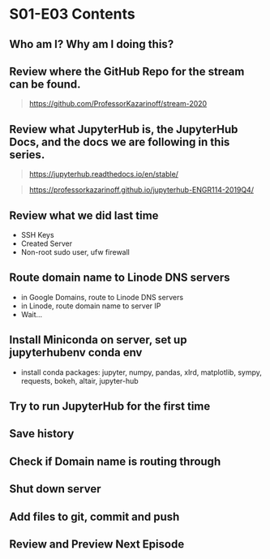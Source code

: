 # S01-E03 Contents

## Who am I? Why am I doing this?

## Review where the GitHub Repo for the stream can be found.

 > https://github.com/ProfessorKazarinoff/stream-2020

## Review what JupyterHub is, the JupyterHub Docs, and the docs we are following in this series.

 > https://jupyterhub.readthedocs.io/en/stable/

 > https://professorkazarinoff.github.io/jupyterhub-ENGR114-2019Q4/

## Review what we did last time

 - SSH Keys
 - Created Server
 - Non-root sudo user, ufw firewall

## Route domain name to Linode DNS servers

 - in Google Domains, route to Linode DNS servers
 - in Linode, route domain name to server IP
 - Wait...

## Install Miniconda on server, set up jupyterhubenv conda env

 - install conda packages: jupyter, numpy, pandas, xlrd, matplotlib, sympy, requests, bokeh, altair, jupyter-hub

## Try to run JupyterHub for the first time

## Save history

## Check if Domain name is routing through

## Shut down server

## Add files to git, commit and push

## Review and Preview Next Episode
